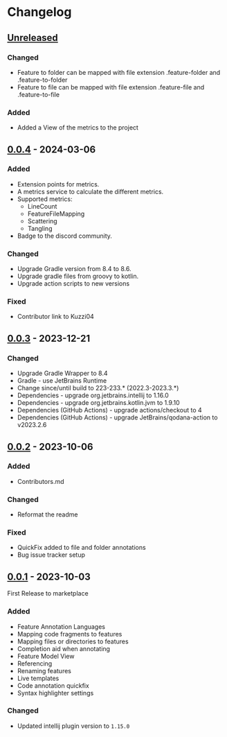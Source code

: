 # Changelog

## [Unreleased]

### Changed
- Feature to folder can be mapped with file extension .feature-folder and .feature-to-folder
- Feature to file can be mapped with file extension .feature-file and .feature-to-file

### Added
- Added a View of the metrics to the project

## [0.0.4] - 2024-03-06

### Added

- Extension points for metrics.
- A metrics service to calculate the different metrics.
- Supported metrics:
  - LineCount 
  - FeatureFileMapping 
  - Scattering 
  - Tangling
- Badge to the discord community.

### Changed

- Upgrade Gradle version from 8.4 to 8.6.
- Upgrade gradle files from groovy to kotlin. 
- Upgrade action scripts to new versions

### Fixed

- Contributor link to Kuzzi04

## [0.0.3] - 2023-12-21

### Changed

- Upgrade Gradle Wrapper to 8.4
- Gradle - use JetBrains Runtime
- Change since/until build to 223-233.* (2022.3-2023.3.*)
- Dependencies - upgrade org.jetbrains.intellij to 1.16.0
- Dependencies - upgrade org.jetbrains.kotlin.jvm to 1.9.10
- Dependencies (GitHub Actions) - upgrade actions/checkout to 4
- Dependencies (GitHub Actions) - upgrade JetBrains/qodana-action to v2023.2.6

## [0.0.2] - 2023-10-06

### Added

- Contributors.md

### Changed

- Reformat the readme

### Fixed

- QuickFix added to file and folder annotations
- Bug issue tracker setup

## [0.0.1] - 2023-10-03

First Release to marketplace

### Added

- Feature Annotation Languages
- Mapping code fragments to features
- Mapping files or directories to features
- Completion aid when annotating
- Feature Model View
- Referencing
- Renaming features
- Live templates
- Code annotation quickfix
- Syntax highlighter settings

### Changed

- Updated intellij plugin version to ```1.15.0```

[Unreleased]: https://github.com/isselab/HAnS/compare/v0.0.4...HEAD
[0.0.4]: https://github.com/isselab/HAnS/compare/v0.0.3...v0.0.4
[0.0.3]: https://github.com/isselab/HAnS/compare/v0.0.2...v0.0.3
[0.0.2]: https://github.com/isselab/HAnS/compare/v0.0.1...v0.0.2
[0.0.1]: https://github.com/isselab/HAnS/commits/v0.0.1
